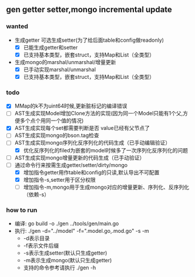 ## gen getter setter,mongo incremental update
### wanted
- 生成getter 可选生成setter(为了给后面table和config做readonly)
    - [X] 已能生成getter和setter
    - [X] 已支持基本类型，嵌套struct，支持Map和List（全类型）
- 生成mongo的marshal/unmarshal/增量更新
    - [X] 已手动实现marshal/unmarshal
    - [X] 已支持基本类型，嵌套struct，支持Map和List（全类型）

### todo
- [X] MMap的k不为uint64时候,更新脏标记的编译错误
- [ ] AST生成实现Model增加Clone方法的实现(因为同一个Model只能有1个父,方便多个点个用同一个值的情况)
- [X] AST生成实现每个set都需要判断是否 value已经有父节点了
- [ ] AST生成实现mongo的bson.tag检查
- [ ] AST生成实现mongo序列化反序列化的代码生成（已手动编辑验证）
    - [X] 优化反序列化的filed为嵌套的model时候多了一次序列化反序列化的问题
- [ ] AST生成实现mongo增量更新的代码生成（已手动验证）
- [ ] 通过命令行来按需生成getter/setter/dirty/mongo
    - [X] 增加指令getter用作table和config的只读,默认导出不可配置
    - [X] 增加指令-s,setter用于区分权限
    - [ ] 增加指令-m,mongo用于生成mongo对应的增量更新、序列化、反序列化（依赖-s）

### how to run
- 编译: go build -o ./gen ../tools/gen/main.go
- 执行: ./gen -d="../model" -f=".model.go,.mod.go" -s -m
    - -d表示目录
    - -f表示文件后缀
    - -s表示生成setter(默认只生成getter)
    - -m表示生成mongo(默认只生成getter)
    - 支持的命令参考请执行 ./gen -h